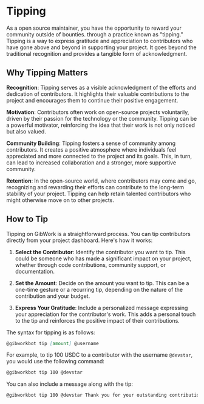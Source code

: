 # Tipping

As a open source maintainer, you have the opportunity to reward your community outside of bounties. through a practice known as "tipping." Tipping is a way to express gratitude and appreciation to contributors who have gone above and beyond in supporting your project. It goes beyond the traditional recognition and provides a tangible form of acknowledgment.

## Why Tipping Matters

**Recognition**: Tipping serves as a visible acknowledgment of the efforts and dedication of contributors. It highlights their valuable contributions to the project and encourages them to continue their positive engagement.

**Motivation**: Contributors often work on open-source projects voluntarily, driven by their passion for the technology or the community. Tipping can be a powerful motivator, reinforcing the idea that their work is not only noticed but also valued.

**Community Building**: Tipping fosters a sense of community among contributors. It creates a positive atmosphere where individuals feel appreciated and more connected to the project and its goals. This, in turn, can lead to increased collaboration and a stronger, more supportive community.

**Retention**: In the open-source world, where contributors may come and go, recognizing and rewarding their efforts can contribute to the long-term stability of your project. Tipping can help retain talented contributors who might otherwise move on to other projects.

## How to Tip

Tipping on GibWork is a straightforward process. You can tip contributors directly from your project dashboard. Here's how it works:

1. **Select the Contributor**: Identify the contributor you want to tip. This could be someone who has made a significant impact on your project, whether through code contributions, community support, or documentation.

2. **Set the Amount**: Decide on the amount you want to tip. This can be a one-time gesture or a recurring tip, depending on the nature of the contribution and your budget.

3. **Express Your Gratitude**: Include a personalized message expressing your appreciation for the contributor's work. This adds a personal touch to the tip and reinforces the positive impact of their contributions.

The syntax for tipping is as follows:

```markdown
@gibworkbot tip [amount] @username
```

For example, to tip 100 USDC to a contributor with the username `@devstar`, you would use the following command:

```markdown
@gibworkbot tip 100 @devstar
```

You can also include a message along with the tip:

```markdown
@gibworkbot tip 100 @devstar Thank you for your outstanding contributions to the project!
```
